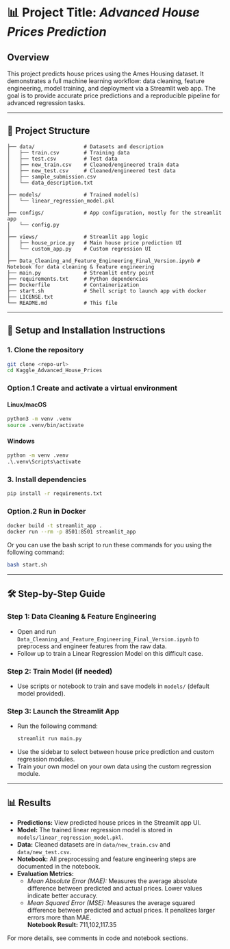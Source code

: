 # 📊 Project Title: *Advanced House Prices Prediction*

## Overview

This project predicts house prices using the Ames Housing dataset. It demonstrates a full machine learning workflow: data cleaning, feature engineering, model training, and deployment via a Streamlit web app. The goal is to provide accurate price predictions and a reproducible pipeline for advanced regression tasks.

---


## 📁 Project Structure

```
├── data/                # Datasets and description
│   ├── train.csv        # Training data
│   ├── test.csv         # Test data
│   ├── new_train.csv    # Cleaned/engineered train data
│   ├── new_test.csv     # Cleaned/engineered test data
│   ├── sample_submission.csv
│   └── data_description.txt
│
├── models/              # Trained model(s)
│   └── linear_regression_model.pkl
│
├── configs/             # App configuration, mostly for the streamlit app
│   └── config.py
│
├── views/               # Streamlit app logic
│   ├── house_price.py   # Main house price prediction UI
│   └── custom_app.py    # Custom regression UI
│
├── Data_Cleaning_and_Feature_Engineering_Final_Version.ipynb # Notebook for data cleaning & feature engineering
├── main.py              # Streamlit entry point
├── requirements.txt     # Python dependencies
├── Dockerfile           # Containerization
├── start.sh             # Shell script to launch app with docker
├── LICENSE.txt
└── README.md            # This file
```

---

## 🔧 Setup and Installation Instructions


### 1. Clone the repository

```bash
git clone <repo-url>
cd Kaggle_Advanced_House_Prices
```


### Option.1 Create and activate a virtual environment

#### Linux/macOS

```bash
python3 -m venv .venv
source .venv/bin/activate
```

#### Windows

```bat
python -m venv .venv
.\.venv\Scripts\activate
```


### 3. Install dependencies

```bash
pip install -r requirements.txt
```


### Option.2 Run in Docker

```bash
docker build -t streamlit_app .
docker run --rm -p 8501:8501 streamlit_app

```
Or you can use the bash script to run these commands for you using the following command:

```bash
bash start.sh
```

---


## 🛠️ Step-by-Step Guide

### Step 1: Data Cleaning & Feature Engineering
- Open and run `Data_Cleaning_and_Feature_Engineering_Final_Version.ipynb` to preprocess and engineer features from the raw data.
- Follow up to train a Linear Regression Model on this difficult case.

### Step 2: Train Model (if needed)
- Use scripts or notebook to train and save models in `models/` (default model provided).

### Step 3: Launch the Streamlit App
- Run the following command:
	```bash
	streamlit run main.py
	```
- Use the sidebar to select between house price prediction and custom regression modules.
- Train your own model on your own data using the custom regression module.


---


## 📊 Results

- **Predictions:** View predicted house prices in the Streamlit app UI.
- **Model:** The trained linear regression model is stored in `models/linear_regression_model.pkl`.
- **Data:** Cleaned datasets are in `data/new_train.csv` and `data/new_test.csv`.
- **Notebook:** All preprocessing and feature engineering steps are documented in the notebook.
- **Evaluation Metrics:**  
    - *Mean Absolute Error (MAE):* Measures the average absolute difference between predicted and actual prices. Lower values indicate better accuracy.
    - *Mean Squared Error (MSE):* Measures the average squared difference between predicted and actual prices. It penalizes larger errors more than MAE.  
        **Notebook Result:** 711,102,117.35

For more details, see comments in code and notebook sections.
